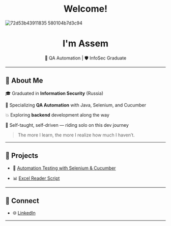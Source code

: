 <h1 align="center">Welcome!</h1>

![72d53b43911835 580104b7d3c94](https://github.com/user-attachments/assets/edc4aea3-1084-4cbd-8cb2-e37070a1903b)



<h1 align="center">I'm Assem</h1>
<p align="center">
  🚀 QA Automation | 🛡️ InfoSec Graduate   
</p>


---

## 🧠 About Me

🎓 Graduated in **Information Security** (Russia)
  
🧪 Specializing **QA Automation** with Java, Selenium, and Cucumber
  
💥 Exploring **backend** development along the way
   
🎯 Self-taught, self-driven — riding solo on this dev journey

> The more I learn, the more I realize how much I haven’t.  

---

## 🧰 Projects


- 🔗 [Automation Testing with Selenium & Cucumber](https://github.com/Socoon/Java_Project.git)

- 📊 [Excel Reader Script](https://github.com/Socoon/Excel_Reader_Script)

---

## 🔗 Connect

- 🌐 [LinkedIn](https://www.linkedin.com/in/assem-allam-socoon-843365224) 

---
